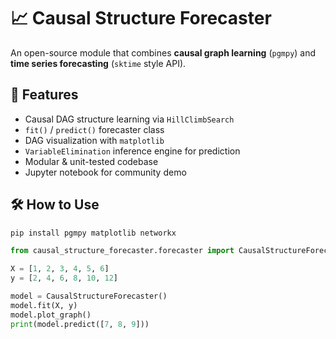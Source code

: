 
# 📈 Causal Structure Forecaster

An open-source module that combines **causal graph learning** (`pgmpy`) and **time series forecasting** (`sktime` style API).

## 🌟 Features
- Causal DAG structure learning via `HillClimbSearch`
- `fit()` / `predict()` forecaster class
- DAG visualization with `matplotlib`
- `VariableElimination` inference engine for prediction
- Modular & unit-tested codebase
- Jupyter notebook for community demo

## 🛠️ How to Use
```bash
pip install pgmpy matplotlib networkx
```

```python
from causal_structure_forecaster.forecaster import CausalStructureForecaster

X = [1, 2, 3, 4, 5, 6]
y = [2, 4, 6, 8, 10, 12]

model = CausalStructureForecaster()
model.fit(X, y)
model.plot_graph()
print(model.predict([7, 8, 9]))
```
